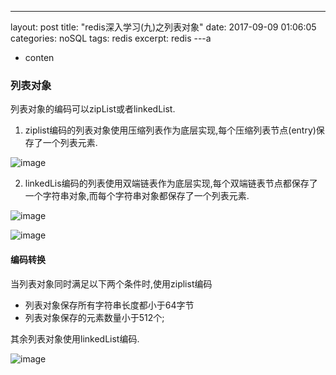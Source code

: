 ---
layout: post
title:  "redis深入学习(九)之列表对象"
date:   2017-09-09 01:06:05
categories: noSQL
tags: redis
excerpt: redis
---a


* conten


### 列表对象

列表对象的编码可以zipList或者linkedList.

1. ziplist编码的列表对象使用压缩列表作为底层实现,每个压缩列表节点(entry)保存了一个列表元素.

![image](http://7xpuj1.com1.z0.glb.clouddn.com/zip%E7%BC%96%E7%A0%81%E7%9A%84list.png)

2. linkedLis编码的列表使用双端链表作为底层实现,每个双端链表节点都保存了一个字符串对象,而每个字符串对象都保存了一个列表元素.

![image](http://7xpuj1.com1.z0.glb.clouddn.com/linkedList%E7%BC%96%E7%A0%81%E7%9A%84list.png)

![image](http://7xpuj1.com1.z0.glb.clouddn.com/%E5%AE%8C%E6%95%B4%E5%AD%97%E7%AC%A6%E4%B8%B2%E8%A1%A8%E7%A4%BA.png)

#### 编码转换

当列表对象同时满足以下两个条件时,使用ziplist编码

- 列表对象保存所有字符串长度都小于64字节
- 列表对象保存的元素数量小于512个;

其余列表对象使用linkedList编码.



![image](http://7xpuj1.com1.z0.glb.clouddn.com/%E5%88%97%E8%A1%A8%E5%AF%B9%E8%B1%A1%E5%91%BD%E4%BB%A4%E5%AE%9E%E7%8E%B0.png)
